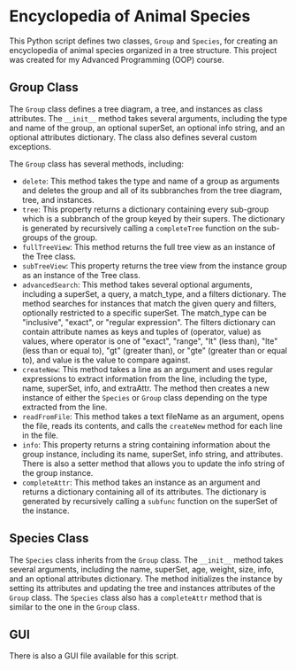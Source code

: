 
# Encyclopedia of Animal Species

This Python script defines two classes, `Group` and `Species`, for creating an encyclopedia of animal species organized in a tree structure. This project was created for my Advanced Programming (OOP) course.

## Group Class

The `Group` class defines a tree diagram, a tree, and instances as class attributes. The `__init__` method takes several arguments, including the type and name of the group, an optional superSet, an optional info string, and an optional attributes dictionary. The class also defines several custom exceptions.

The `Group` class has several methods, including:
- `delete`: This method takes the type and name of a group as arguments and deletes the group and all of its subbranches from the tree diagram, tree, and instances.
- `tree`: This property returns a dictionary containing every sub-group which is a subbranch of the group keyed by their supers. The dictionary is generated by recursively calling a `completeTree` function on the sub-groups of the group.
- `fullTreeView`: This method returns the full tree view as an instance of the Tree class.
- `subTreeView`: This property returns the tree view from the instance group as an instance of the Tree class.
- `advancedSearch`: This method takes several optional arguments, including a superSet, a query, a match_type, and a filters dictionary. The method searches for instances that match the given query and filters, optionally restricted to a specific superSet. The match_type can be "inclusive", "exact", or "regular expression". The filters dictionary can contain attribute names as keys and tuples of (operator, value) as values, where operator is one of "exact", "range", "lt" (less than), "lte" (less than or equal to), "gt" (greater than), or "gte" (greater than or equal to), and value is the value to compare against.
- `createNew`: This method takes a line as an argument and uses regular expressions to extract information from the line, including the type, name, superSet, info, and extraAttr. The method then creates a new instance of either the `Species` or `Group` class depending on the type extracted from the line.
- `readFromFile`: This method takes a text fileName as an argument, opens the file, reads its contents, and calls the `createNew` method for each line in the file.
- `info`: This property returns a string containing information about the group instance, including its name, superSet, info string, and attributes. There is also a setter method that allows you to update the info string of the group instance.
- `completeAttr`: This method takes an instance as an argument and returns a dictionary containing all of its attributes. The dictionary is generated by recursively calling a `subfunc` function on the superSet of the instance.

## Species Class

The `Species` class inherits from the `Group` class. The `__init__` method takes several arguments, including the name, superSet, age, weight, size, info, and an optional attributes dictionary. The method initializes the instance by setting its attributes and updating the tree and instances attributes of the `Group` class. The `Species` class also has a `completeAttr` method that is similar to the one in the `Group` class.

## GUI

There is also a GUI file available for this script.
